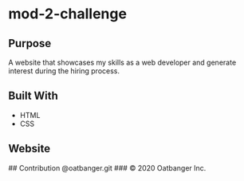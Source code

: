 # mod-2-challenge
## Purpose
A website that showcases my skills as a web developer and generate interest during the hiring process.

## Built With
* HTML
* CSS

## Website
<!-- <add link here> --!>
  
## Contribution
 @oatbanger.git
  
### &copy 2020 Oatbanger Inc.



